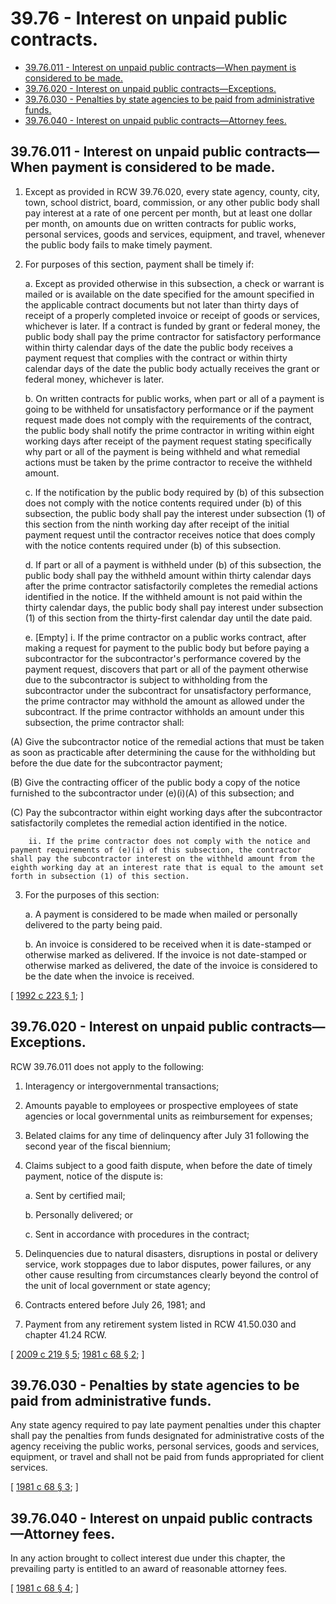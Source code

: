 # 39.76 - Interest on unpaid public contracts.
* [39.76.011 - Interest on unpaid public contracts—When payment is considered to be made.](#3976011---interest-on-unpaid-public-contractswhen-payment-is-considered-to-be-made)
* [39.76.020 - Interest on unpaid public contracts—Exceptions.](#3976020---interest-on-unpaid-public-contractsexceptions)
* [39.76.030 - Penalties by state agencies to be paid from administrative funds.](#3976030---penalties-by-state-agencies-to-be-paid-from-administrative-funds)
* [39.76.040 - Interest on unpaid public contracts—Attorney fees.](#3976040---interest-on-unpaid-public-contractsattorney-fees)
## 39.76.011 - Interest on unpaid public contracts—When payment is considered to be made.
1. Except as provided in RCW 39.76.020, every state agency, county, city, town, school district, board, commission, or any other public body shall pay interest at a rate of one percent per month, but at least one dollar per month, on amounts due on written contracts for public works, personal services, goods and services, equipment, and travel, whenever the public body fails to make timely payment.

2. For purposes of this section, payment shall be timely if:

    a. Except as provided otherwise in this subsection, a check or warrant is mailed or is available on the date specified for the amount specified in the applicable contract documents but not later than thirty days of receipt of a properly completed invoice or receipt of goods or services, whichever is later. If a contract is funded by grant or federal money, the public body shall pay the prime contractor for satisfactory performance within thirty calendar days of the date the public body receives a payment request that complies with the contract or within thirty calendar days of the date the public body actually receives the grant or federal money, whichever is later.

    b. On written contracts for public works, when part or all of a payment is going to be withheld for unsatisfactory performance or if the payment request made does not comply with the requirements of the contract, the public body shall notify the prime contractor in writing within eight working days after receipt of the payment request stating specifically why part or all of the payment is being withheld and what remedial actions must be taken by the prime contractor to receive the withheld amount.

    c. If the notification by the public body required by (b) of this subsection does not comply with the notice contents required under (b) of this subsection, the public body shall pay the interest under subsection (1) of this section from the ninth working day after receipt of the initial payment request until the contractor receives notice that does comply with the notice contents required under (b) of this subsection.

    d. If part or all of a payment is withheld under (b) of this subsection, the public body shall pay the withheld amount within thirty calendar days after the prime contractor satisfactorily completes the remedial actions identified in the notice. If the withheld amount is not paid within the thirty calendar days, the public body shall pay interest under subsection (1) of this section from the thirty-first calendar day until the date paid.

    e. [Empty]
        i. If the prime contractor on a public works contract, after making a request for payment to the public body but before paying a subcontractor for the subcontractor's performance covered by the payment request, discovers that part or all of the payment otherwise due to the subcontractor is subject to withholding from the subcontractor under the subcontract for unsatisfactory performance, the prime contractor may withhold the amount as allowed under the subcontract. If the prime contractor withholds an amount under this subsection, the prime contractor shall:

(A) Give the subcontractor notice of the remedial actions that must be taken as soon as practicable after determining the cause for the withholding but before the due date for the subcontractor payment;

(B) Give the contracting officer of the public body a copy of the notice furnished to the subcontractor under (e)(i)(A) of this subsection; and

(C) Pay the subcontractor within eight working days after the subcontractor satisfactorily completes the remedial action identified in the notice.

        ii. If the prime contractor does not comply with the notice and payment requirements of (e)(i) of this subsection, the contractor shall pay the subcontractor interest on the withheld amount from the eighth working day at an interest rate that is equal to the amount set forth in subsection (1) of this section.

3. For the purposes of this section:

    a. A payment is considered to be made when mailed or personally delivered to the party being paid.

    b. An invoice is considered to be received when it is date-stamped or otherwise marked as delivered. If the invoice is not date-stamped or otherwise marked as delivered, the date of the invoice is considered to be the date when the invoice is received.

\[ [1992 c 223 § 1](http://lawfilesext.leg.wa.gov/biennium/1991-92/Pdf/Bills/Session%20Laws/House/1736-S.SL.pdf?cite=1992%20c%20223%20§%201); \]

## 39.76.020 - Interest on unpaid public contracts—Exceptions.
RCW 39.76.011 does not apply to the following:

1. Interagency or intergovernmental transactions;

2. Amounts payable to employees or prospective employees of state agencies or local governmental units as reimbursement for expenses;

3. Belated claims for any time of delinquency after July 31 following the second year of the fiscal biennium;

4. Claims subject to a good faith dispute, when before the date of timely payment, notice of the dispute is:

    a. Sent by certified mail;

    b. Personally delivered; or

    c. Sent in accordance with procedures in the contract;

5. Delinquencies due to natural disasters, disruptions in postal or delivery service, work stoppages due to labor disputes, power failures, or any other cause resulting from circumstances clearly beyond the control of the unit of local government or state agency;

6. Contracts entered before July 26, 1981; and

7. Payment from any retirement system listed in RCW 41.50.030 and chapter 41.24 RCW.

\[ [2009 c 219 § 5](http://lawfilesext.leg.wa.gov/biennium/2009-10/Pdf/Bills/Session%20Laws/House/1199.SL.pdf?cite=2009%20c%20219%20§%205); [1981 c 68 § 2](http://leg.wa.gov/CodeReviser/documents/sessionlaw/1981c68.pdf?cite=1981%20c%2068%20§%202); \]

## 39.76.030 - Penalties by state agencies to be paid from administrative funds.
Any state agency required to pay late payment penalties under this chapter shall pay the penalties from funds designated for administrative costs of the agency receiving the public works, personal services, goods and services, equipment, or travel and shall not be paid from funds appropriated for client services.

\[ [1981 c 68 § 3](http://leg.wa.gov/CodeReviser/documents/sessionlaw/1981c68.pdf?cite=1981%20c%2068%20§%203); \]

## 39.76.040 - Interest on unpaid public contracts—Attorney fees.
In any action brought to collect interest due under this chapter, the prevailing party is entitled to an award of reasonable attorney fees.

\[ [1981 c 68 § 4](http://leg.wa.gov/CodeReviser/documents/sessionlaw/1981c68.pdf?cite=1981%20c%2068%20§%204); \]

